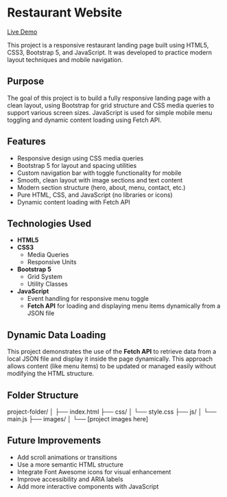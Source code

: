 # Restaurant Website

[Live Demo](https://shrookkhaled2003.github.io/Resturant/)

This project is a responsive restaurant landing page built using HTML5, CSS3, Bootstrap 5, and JavaScript. It was developed to practice modern layout techniques and mobile navigation.

## Purpose

The goal of this project is to build a fully responsive landing page with a clean layout, using Bootstrap for grid structure and CSS media queries to support various screen sizes. JavaScript is used for simple mobile menu toggling and dynamic content loading using Fetch API.

## Features

- Responsive design using CSS media queries  
- Bootstrap 5 for layout and spacing utilities  
- Custom navigation bar with toggle functionality for mobile  
- Smooth, clean layout with image sections and text content  
- Modern section structure (hero, about, menu, contact, etc.)  
- Pure HTML, CSS, and JavaScript (no libraries or icons)  
- Dynamic content loading with Fetch API  

## Technologies Used

- **HTML5**
- **CSS3**
  - Media Queries  
  - Responsive Units
- **Bootstrap 5**
  - Grid System  
  - Utility Classes
- **JavaScript**
  - Event handling for responsive menu toggle  
  - **Fetch API** for loading and displaying menu items dynamically from a JSON file  

## Dynamic Data Loading

This project demonstrates the use of the **Fetch API** to retrieve data from a local JSON file and display it inside the page dynamically. This approach allows content (like menu items) to be updated or managed easily without modifying the HTML structure.


## Folder Structure

project-folder/
│
├── index.html
├── css/
│ └── style.css
├── js/
│ └── main.js
├── images/
│ └── [project images here]


## Future Improvements

- Add scroll animations or transitions
- Use a more semantic HTML structure
- Integrate Font Awesome icons for visual enhancement
- Improve accessibility and ARIA labels
- Add more interactive components with JavaScript